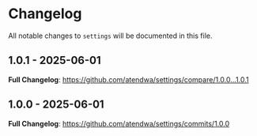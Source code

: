 # Changelog

All notable changes to `settings` will be documented in this file.

## 1.0.1 - 2025-06-01

**Full Changelog**: https://github.com/atendwa/settings/compare/1.0.0...1.0.1

## 1.0.0 - 2025-06-01

**Full Changelog**: https://github.com/atendwa/settings/commits/1.0.0
